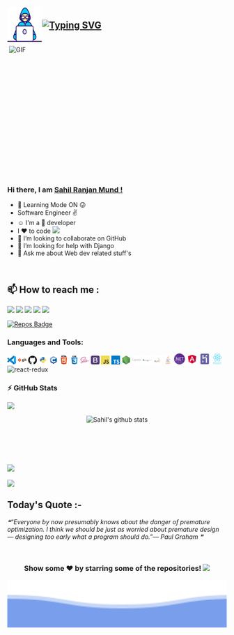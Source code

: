 <img align="left" width="80" height="80"  src="https://github.com/AkashSingh3031/AkashSingh3031/blob/main/images/Developer.gif">

## [![Typing SVG](https://readme-typing-svg.demolab.com?font=Fira+Code&weight=700&size=22&pause=1000&color=EE25F7&width=435&lines=Welcome+to+My+Github)](https://git.io/typing-svg)

<br>
<img align="right" alt="GIF" src="https://github.com/abhisheknaiidu/abhisheknaiidu/blob/master/code.gif?raw=true" width="500" height="320" />

### Hi there, I am [Sahil Ranjan Mund !]() 
<!-- <img src="https://media.giphy.com/media/hvRJCLFzcasrR4ia7z/giphy.gif"> -->

- 🌱 Learning Mode ON :stuck_out_tongue_winking_eye: 
-  Software Engineer   :v:
- :relaxed: I'm a 🚀 developer 
- I ❤️ to code <img src="https://media.giphy.com/media/WUlplcMpOCEmTGBtBW/giphy.gif" width="30"/>
- 👯 I’m looking to collaborate on GitHub
- 🤔 I’m looking for help with Django
- 💬 Ask me about Web dev related stuff's

<br>

## :mailbox: How to reach me : 

[<img src="https://img.icons8.com/bubbles/50/000000/gmail.png"/>](mailto:msahilranjan@gmail.com)
[<img target="_blank" src="https://img.icons8.com/bubbles/50/000000/linkedin.png"/>](https://www.linkedin.com/in/sahil-ranjan-mund-975997196/)
[<img target="_blank" src="https://img.icons8.com/bubbles/50/000000/github.png">](https://www.github.com/SahilMund/)
[<img target="_blank" src="https://img.icons8.com/bubbles/50/000000/twitter.png"/>](https://twitter.com/sahil_mund/)
[<img target="_blank" src="https://img.icons8.com/bubbles/50/000000/instagram-new.png"/>](https://www.instagram.com/_sahil_ranjan_/)

[![Repos Badge](https://badges.pufler.dev/repos/SahilMund?logo=github)](https://github.com/SahilMund?tab=repositories)

### Languages and Tools: 
<code><img height="20" src="https://raw.githubusercontent.com/github/explore/80688e429a7d4ef2fca1e82350fe8e3517d3494d/topics/visual-studio-code/visual-studio-code.png"></code>
<code><img height="20" src="https://raw.githubusercontent.com/github/explore/80688e429a7d4ef2fca1e82350fe8e3517d3494d/topics/git/git.png"></code>
<code><img height="20" src="https://raw.githubusercontent.com/github/explore/78df643247d429f6cc873026c0622819ad797942/topics/github/github.png"></code>
<code><img height="20" src="https://raw.githubusercontent.com/github/explore/80688e429a7d4ef2fca1e82350fe8e3517d3494d/topics/python/python.png"></code>
<code><img height="20" src="https://raw.githubusercontent.com/github/explore/80688e429a7d4ef2fca1e82350fe8e3517d3494d/topics/c/c.png"></code>
<code><img height="20" src="https://raw.githubusercontent.com/github/explore/80688e429a7d4ef2fca1e82350fe8e3517d3494d/topics/html/html.png"></code>
<code><img height="20" src="https://raw.githubusercontent.com/github/explore/80688e429a7d4ef2fca1e82350fe8e3517d3494d/topics/css/css.png"></code>
<code><img height="20" src="https://raw.githubusercontent.com/github/explore/80688e429a7d4ef2fca1e82350fe8e3517d3494d/topics/sass/sass.png"></code>
<code><img height="20" src="https://raw.githubusercontent.com/github/explore/80688e429a7d4ef2fca1e82350fe8e3517d3494d/topics/bootstrap/bootstrap.png"></code>
<code><img height="20" src="https://raw.githubusercontent.com/github/explore/80688e429a7d4ef2fca1e82350fe8e3517d3494d/topics/javascript/javascript.png"></code>
<code><img height="20" src="https://raw.githubusercontent.com/github/explore/80688e429a7d4ef2fca1e82350fe8e3517d3494d/topics/typescript/typescript.png"></code>
<code><img height="20" src="https://raw.githubusercontent.com/github/explore/80688e429a7d4ef2fca1e82350fe8e3517d3494d/topics/nodejs/nodejs.png"></code> 
<code><img height="20" src="https://raw.githubusercontent.com/github/explore/80688e429a7d4ef2fca1e82350fe8e3517d3494d/topics/express/express.png"></code>
<code><img height="20" src="https://raw.githubusercontent.com/github/explore/80688e429a7d4ef2fca1e82350fe8e3517d3494d/topics/mongodb/mongodb.png"></code>
<code><img height="20" src="https://raw.githubusercontent.com/github/explore/80688e429a7d4ef2fca1e82350fe8e3517d3494d/topics/mysql/mysql.png"></code>
<code><img height="20" src="https://raw.githubusercontent.com/github/explore/80688e429a7d4ef2fca1e82350fe8e3517d3494d/topics/java/java.png"></code>
<code><img  src="https://raw.githubusercontent.com/github/explore/80688e429a7d4ef2fca1e82350fe8e3517d3494d/topics/dotnet/dotnet.png" width="25" height="25"></code>
<code><img  src="https://raw.githubusercontent.com/github/explore/80688e429a7d4ef2fca1e82350fe8e3517d3494d/topics/angular/angular.png" width="25" height="25"></code>
<code><img src="https://raw.githubusercontent.com/devicons/devicon/master/icons/heroku/heroku-plain.svg" alt="heroku" width="25" height="25" /></code>
<code><img src="https://raw.githubusercontent.com/devicons/devicon/master/icons/react/react-original-wordmark.svg" alt="react" width="25" height="25" /></code>
<img src="https://raw.githubusercontent.com/reduxjs/redux/master/logo/logo.png" alt="react-redux" width="25" height="25" />

### :zap: GitHub Stats
<div>
<a href="https://github.com/SahilMund">
 <img align="left" src="https://github-readme-stats.vercel.app/api/top-langs/?username=SahilMund&theme=light&langs_count=5" />
</a>
<br>

<div align="center">
 
![Sahil's github stats](https://github-readme-stats.vercel.app/api?username=SahilMund&show_icons=true&theme=tokyonight)
 
</div>
<br>
</br>
</div>

<p align="center">&nbsp;

<img align="center" width="80%" src="https://github-readme-streak-stats.herokuapp.com/?user=SahilMund&theme=radical&custom_title=streak-stats&hide_border=true&layout=compact" /><br><br>
  <img align="center" width="80%" src="https://github-profile-summary-cards.vercel.app/api/cards/profile-details?username=SahilMund&theme=dracula" />
</p>

## Today's Quote :-

<!--STARTS_HERE_QUOTE_README-->
<i>❝“Everyone by now presumably knows about the danger of premature optimization.  I think we should be just as worried about premature design — designing too early what a program should do.”— Paul Graham   ❞</i>
<!--ENDS_HERE_QUOTE_README-->

<div align="center">
 <br>
  
### Show some ❤️ by starring some of the repositories! <img src="https://media.giphy.com/media/LnQjpWaON8nhr21vNW/giphy.gif" width="60"> 
</div>

<img height="100%" alt="Bottom" width="100%" src="https://github.com/AkashSingh3031/AkashSingh3031/blob/main/images/bottom_header.svg"/>
